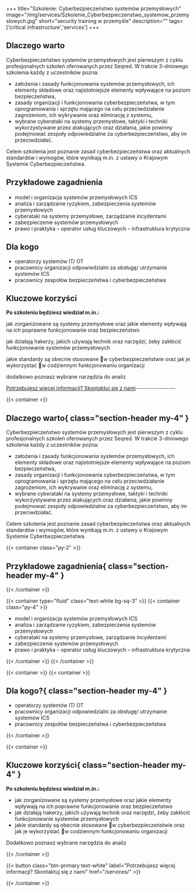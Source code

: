 +++
title="Szkolenie: Cyberbezpieczeństwo systemów przemysłowych"
image="/img/services/Szkolenie_Cyberbezpieczenstwo_systemow_przemyslowych.jpg"
short="security training w przemyśle"
description=""
tags=['critical infrastructure','services']
+++

Dlaczego warto
--------------

Cyberbezpieczeństwo systemów przemysłowych jest pierwszym z cyklu profesjonalnych szkoleń oferowanych przez Seqred. W trakcie 3-dniowego szkolenia każdy z uczestników pozna:

*   założenia i zasady funkcjonowania systemów przemysłowych, ich elementy składowe oraz najistotniejsze elementy wpływające na poziom bezpieczeństwa,
*   zasady organizacji i funkcjonowania cyberbezpieczeństwa, w tym oprogramowania i sprzętu mającego na celu przeciwdziałanie zagrożeniom, ich wykrywanie oraz eliminację z systemu,
*   wybrane cyberataki na systemy przemysłowe, taktyki i techniki wykorzystywane przez atakujących oraz działania, jakie powinny podejmować zespoły odpowiedzialne za cyberbezpieczeństwo, aby im przeciwdziałać.

Celem szkolenia jest poznanie zasad cyberbezpieczeństwa oraz aktualnych standardów i wymogów, które wynikają m.in. z ustawy o Krajowym Systemie Cyberbezpieczeństwa.

Przykładowe zagadnienia
-----------------------

#### 

*   model i organizacja systemów przemysłowych ICS
*   analiza i zarządzanie ryzykiem, zabezpieczenia systemów przemysłowych
*   cyberataki na systemy przemysłowe, zarządzanie incydentami
*   zabezpieczenie systemów przemysłowych
*   prawo i praktyka – operator usług kluczowych – infrastruktura krytyczna

Dla kogo
--------

*   operatorzy systemów IT/ OT
*   pracownicy organizacji odpowiedzialni za obsługę/ utrzymanie systemów ICS
*   pracownicy zespołów bezpieczeństwa i cyberbezpieczeństwa

Kluczowe korzyści
-----------------

**Po szkoleniu będziesz wiedział m.in.:**

jak zorganizowane są systemy przemysłowe oraz jakie elementy wpływają na ich poprawne funkcjonowanie oraz bezpieczeństwo

jak działają hakerzy, jakich używają technik oraz narzędzi, żeby zakłócić funkcjonowanie systemów przemysłowych

jakie standardy są obecnie stosowane w cyberbezpieczeństwie oraz jak je wykorzystać w codziennym funkcjonowaniu organizacji

dodatkowo poznasz wybrane narzędzia do analiz

[Potrzebujesz więcej informacji? Skontaktuj się z nami](/kontakt)-----------------


{{< container >}}
## Dlaczego warto{ class="section-header my-4" }

Cyberbezpieczeństwo systemów przemysłowych jest pierwszym z cyklu profesjonalnych szkoleń oferowanych przez Seqred. W trakcie 3-dniowego szkolenia każdy z uczestników pozna:

* założenia i zasady funkcjonowania systemów przemysłowych, ich elementy składowe oraz najistotniejsze elementy wpływające na poziom bezpieczeństwa,
* zasady organizacji i funkcjonowania cyberbezpieczeństwa, w tym oprogramowania i sprzętu mającego na celu przeciwdziałanie zagrożeniom, ich wykrywanie oraz eliminację z systemu,
* wybrane cyberataki na systemy przemysłowe, taktyki i techniki wykorzystywane przez atakujących oraz działania, jakie powinny podejmować zespoły odpowiedzialne za cyberbezpieczeństwo, aby im przeciwdziałać.

Celem szkolenia jest poznanie zasad cyberbezpieczeństwa oraz aktualnych standardów i wymogów, które wynikają m.in. z ustawy o Krajowym Systemie Cyberbezpieczeństwa.

{{< container class="py-2" >}}

## Przykładowe zagadnienia{ class="section-header my-4" }

{{< /container >}}

{{< container type="fluid" class="text-white bg-sq-3" >}}
{{< container class="py-4" >}}

* model i organizacja systemów przemysłowych ICS
* analiza i zarządzanie ryzykiem, zabezpieczenia systemów przemysłowych
* cyberataki na systemy przemysłowe, zarządzanie incydentami
* zabezpieczenie systemów przemysłowych
* prawo i praktyka – operator usług kluczowych – infrastruktura krytyczna


{{< /container >}}
{{< /container >}}


{{< container >}}
{{< container >}}
## Dla kogo?{ class="section-header my-4" }

* operatorzy systemów IT/ OT
* pracownicy organizacji odpowiedzialni za obsługę/ utrzymanie systemów ICS
* pracownicy zespołów bezpieczeństwa i cyberbezpieczeństwa

{{< /container >}}

{{< container >}}
## Kluczowe korzyści{ class="section-header my-4" }

**Po szkoleniu będziesz wiedział m.in.:**

* jak zorganizowane są systemy przemysłowe oraz jakie elementy wpływają na ich poprawne funkcjonowanie oraz bezpieczeństwo
* jak działają hakerzy, jakich używają technik oraz narzędzi, żeby zakłócić funkcjonowanie systemów przemysłowych
* jakie standardy są obecnie stosowane w cyberbezpieczeństwie oraz jak je wykorzystać w codziennym funkcjonowaniu organizacji

Dodatkowo poznasz wybrane narzędzia do analiz


{{< /container >}}

{{< button class="btn-primary text-white" label="Potrzebujesz więcej informacji? Skontaktuj się z nami" href="/services/" >}}

{{< /container >}}

